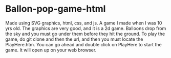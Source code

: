 # Ballon-pop-game-html
Made using SVG graphics, html, css, and js. A game I made when I was 10 yrs old. The graphics are very good, and it is a 2d game. Balloons drop from the sky and you must go under them before they hit the ground.
To play the game, do git clone and then the url, and then you must locate the PlayHere.htm. You can go ahead and double click on PlayHere to start the game. It will open up on your web browser. 
